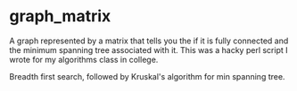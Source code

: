 graph_matrix
============

A graph represented by a matrix that tells you the if it is fully connected and the minimum spanning tree associated with it.
This was a hacky perl script I wrote for my algorithms class in college.

Breadth first search, followed by Kruskal's algorithm for min spanning tree.

